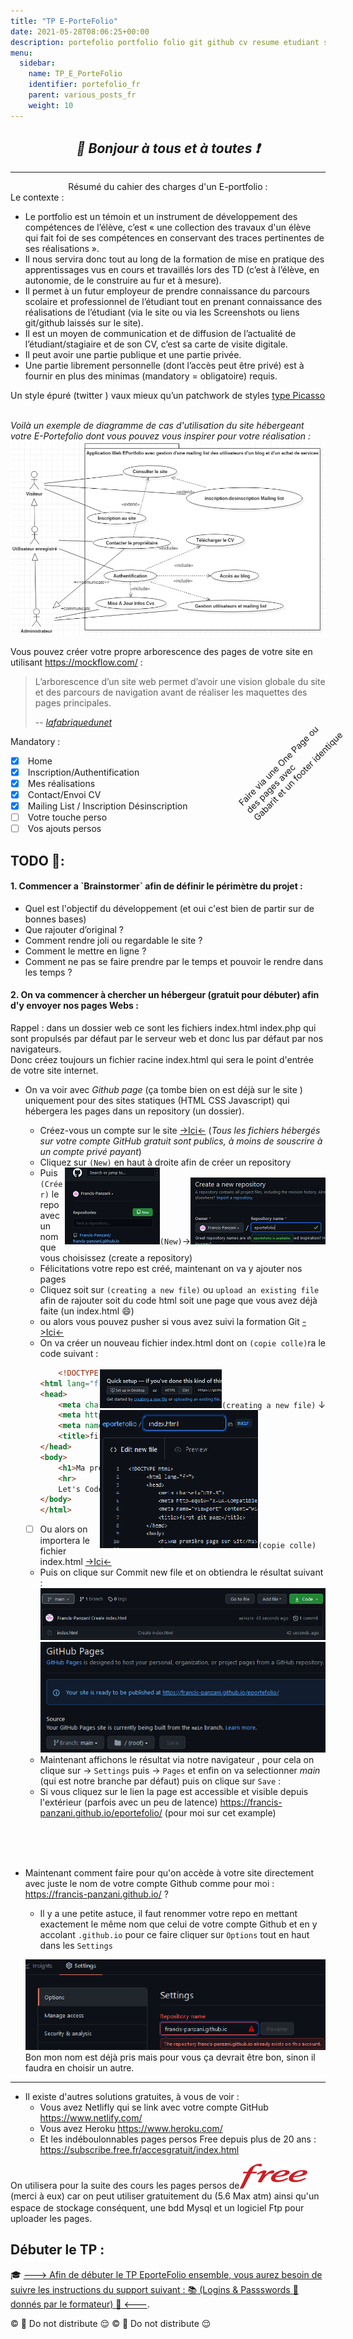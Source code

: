 ```yaml
---
title: "TP E-PorteFolio"
date: 2021-05-28T08:06:25+00:00
description: portefolio portfolio folio git github cv resume etudiant student
menu:
  sidebar:
    name: TP_E_PorteFolio
    identifier: portefolio_fr
    parent: various_posts_fr
    weight: 10
---
```

*<center>:loudspeaker: Bonjour à tous et à toutes :heavy_exclamation_mark:</center>*
-
---
<center>  Résumé du cahier des charges d'un E-portfolio : </center>
<i class="fas fa-portrait"></i>
Le contexte :

- Le portfolio est un témoin et un instrument de développement des compétences de l’élève, c’est « une collection des travaux d'un élève qui fait foi de ses compétences en conservant des traces pertinentes de ses réalisations ».
- Il nous servira donc tout au long de la formation de mise en pratique des apprentissages vus en cours et travaillés lors des TD (c’est à l’élève, en autonomie, de le construire au fur et à mesure).
- Il permet à un futur employeur de prendre connaissance du parcours scolaire et professionnel de l’étudiant tout en prenant connaissance des réalisations de l’étudiant (via le site ou via les Screenshots ou liens git/github laissés sur le site).
- Il est un moyen de communication et de diffusion de l’actualité de l’étudiant/stagiaire et de son CV, c’est sa carte de visite digitale.
- Il peut avoir une partie publique et une partie privée.
- Une partie librement personnelle (dont l’accès peut être privé) est à fournir en plus des minimas (mandatory = obligatoire) requis.

Un style épuré (twitter <i class="fab fa-twitter"></i>) vaux mieux qu’un patchwork de styles <a href="https://www.google.com/url?sa=i&url=https%3A%2F%2Fwww.pinterest.fr%2Fpin%2F501447739752585137%2F&psig=AOvVaw2n7E38gqU4wbs-chu5N19y&ust=1622285607252000&source=images&cd=vfe&ved=0CAIQjRxqFwoTCOCCp5ab7PACFQAAAAAdAAAAABAD" title="mais si vous devenez célèbres n'hesitez pas">type Picasso</a>  
<br/>


_Voilà un exemple de diagramme de cas d'utilisation du site hébergeant votre E-Portefolio dont vous pouvez vous inspirer pour votre réalisation :_
![diagramme cas utilisation](portefolio1.png)

Vous pouvez créer votre propre arborescence des pages de votre site en utilisant https://mockflow.com/ : 
> L’arborescence d’un site web permet d’avoir une vision globale du site et des parcours de navigation avant de réaliser les maquettes des pages principales.
>
> -- <cite>[lafabriquedunet](https://www.lafabriquedunet.fr/conseils/conception-site-web/arborescence-site-web/)</cite>
<div style="position:relative;">
<span  style="position:relative;">

Mandatory :
- [x] <i class="fas fa-home"></i> Home
- [x] <i class="fas fa-sign-in-alt"></i> Inscription/Authentification
- [x] <i class="fab fa-creative-commons-by"></i> <i class="fab fa-creative-commons"></i> Mes réalisations
- [x] <i class="fas fa-address-card"></i> Contact/Envoi CV
- [x] <i class="fas fa-envelope"></i> Mailing List / Inscription   Désinscription
- [ ] <i class="fas fa-project-diagram" style="color:blue;"></i> Votre touche perso
- [ ]   <i class="fas fa-project-diagram" style="transform: rotate(-90deg); color:red;"></i> Vos ajouts persos
 </span>
<p class="d-sm-block alert alert-warning text-center" role="alert" style="position:absolute; top:10px; left:350px; width:200px; transform: rotate(-45deg);">
Faire via une One Page ou des pages avec<br/> Gabarit et un footer identique 
<p>
</div>

## TODO  :roller_coaster::
<h4> 1. Commencer a `Brainstormer` afin de définir le périmètre du projet :</h4>

 - Quel est l'objectif du développement (et oui c'est bien de partir sur de bonnes bases)
 - Que rajouter d’original ?
 - Comment rendre joli ou regardable le site ?
 - Comment le mettre en ligne ? 
 - Comment ne pas se faire prendre par le temps et pouvoir le rendre dans les temps ?

<h4>2. On va commencer à chercher un hébergeur (gratuit pour débuter) afin d'y envoyer nos pages Webs : </h4>
<p class="d-sm-block alert alert-primary text-center" role="alert">Rappel : dans un dossier web ce sont les fichiers index.html index.php qui sont propulsés par défaut par le serveur web et donc lus par défaut par nos navigateurs. <br/>Donc créez toujours un fichier racine index.html qui sera le point d'entrée de votre site internet.</p>

 - On va voir avec <i class="fab fa-github"></i> *Github page* (ça tombe bien on est déjà sur le site ) uniquement pour des sites statiques (<i class="fab fa-html5"></i>HTML <i class="fab fa-css3-alt"></i>CSS <i class="fab fa-js-square"></i>Javascript) qui hébergera les pages dans un repository (un dossier).
 
    - Créez-vous un compte sur le site [->Ici<-](https://github.com/) (<cite>Tous les fichiers hébergés sur votre compte GitHub gratuit sont publics, à moins de souscrire à un compte privé payant</cite>)
    - Cliquez sur `(New)` en haut à droite afin de créer un repository <span style="float:right"> <img src="new.png">`(New)`-><img src="create.png"></span>
    - Puis `(Créer)` le repo avec un nom que vous choisissez (create a repository)
    - Félicitations votre repo est créé, maintenant on va y ajouter nos pages
    - Cliquez soit sur `(creating a new file)` ou `upload an existing file` afin de rajouter soit du code html soit une page que vous avez déjà faite (un index.html :smile:)
    - ou alors vous pouvez pusher si vous avez suivi la formation Git [->Ici<-](/posts/formations/formation_git/)
    - On va créer un nouveau fichier index.html dont on `(copie colle)`ra le code suivant : <span style="float:right"><br/><br/>  <img src="createnew.png">`(creating a new file)` &darr;<br/> <img src="copcolle.png">`(copie colle)` </span>
      ```html 
          <!DOCTYPE html>
      <html lang="fr">
      <head>
          <meta charset="UTF-8">
          <meta http-equiv="X-UA-Compatible" content="IE=edge">
          <meta name="viewport" content="width=device-width, initial-scale=1.0">
          <title>first git page</title>
      </head>
      <body>
          <h1>Ma première page sur Git</h1>
          <hr>
          Let's Code : 
      </body>
      </html>
      ```
    - [ ] Ou alors on importera le fichier index.html [->Ici<-](index.html) 
    - Puis on clique sur Commit new file et on obtiendra le résultat suivant : 
    ![-](indexcree.png)
    <span style="float:right"><img src="gitpage.png"><br/></span>
    - Maintenant affichons le résultat via notre navigateur , pour cela on clique sur &rarr;<i class="fas fa-cog"></i> `Settings` puis &rarr; `Pages` et enfin on va selectionner *main* (qui est notre branche par défaut) puis on clique sur `Save` : 
    - Si vous cliquez sur le lien la page est accessible et visible depuis l'extérieur (parfois avec un peu de latence) https://francis-panzani.github.io/eportefolio/ (pour moi sur cet example)
  
  <br/><br/><br/>
  - Maintenant comment faire pour qu'on accède à votre site directement avec juste le nom de votre compte <i class="fab fa-github"></i> Github comme pour moi : https://francis-panzani.github.io/ ?
    - Il y a une petite astuce, il faut renommer votre repo en mettant exactement le même nom que celui de votre compte<i class="fab fa-github"></i> Github et en y accolant `.github.io`  pour ce faire cliquer sur `Options` tout en haut dans les <i class="fas fa-cog"></i> `Settings`  

    ![-](renommecomptegit.png) Bon mon nom est déjà pris mais pour vous ça devrait être bon, sinon il faudra en choisir un autre.
  <hr/>

- Il existe d'autres solutions gratuites, à vous de voir : 
  - Vous avez Netlifly qui se link avec votre compte GitHub https://www.netlify.com/ 
  - Vous avez Heroku https://www.heroku.com/ 
  - Et les indéboulonnables pages persos Free depuis plus de 20 ans : https://subscribe.free.fr/accesgratuit/index.html

<p class="d-sm-block alert alert-primary text-center" role="alert"> On utilisera pour la suite des cours les pages persos de<a href="https://subscribe.free.fr/accesgratuit/index.html"><img src="Free_logo.svg.png" alt="Free"></a> (merci à eux) car on peut utiliser gratuitement du <i class="fab fa-php fa-2x" style="color:blue; vertical-align: middle;"></i> (5.6 Max atm) ainsi qu'un espace de stockage conséquent, une bdd Mysql et un logiciel Ftp pour uploader les pages.</p>

## Débuter le TP : 
:mortar_board: [---> Afin de débuter le TP EporteFolio ensemble, vous aurez besoin de suivre les instructions du support suivant :  :books: (Logins  & Passswords :closed_lock_with_key: donnés par le formateur) :pill: <---](http://franpan.free.fr/formation/_portefolio007).

:copyright: :no_entry_sign: Do not distribute    :relieved:
 :copyright: :no_entry_sign: Do not distribute    :relieved: 
